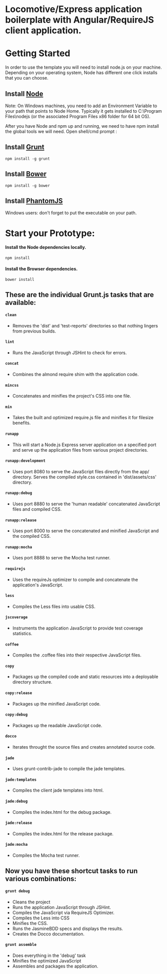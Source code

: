 # Locomotive/Express application boilerplate with Angular/RequireJS client application. #

# Getting Started #

In order to use the template you will need to install node.js on your machine. Depending on your operating system, Node has different one click installs that you can choose. 

## Install [Node](http://nodejs.org/) ##

Note:  On Windows machines, you need to add an Environment Variable to your path that points to Node Home.  Typically it gets installed to C:\Program Files\nodejs (or the associated Program Files x86 folder for 64 bit OS). 

After you have Node and npm up and running, we need to have npm install the global tools we will need. Open shell/cmd prompt :

## Install [Grunt](https://github.com/cowboy/grunt) ##
`npm install -g grunt` 

## Install [Bower](http://twitter.github.com/bower/) ##
`npm install -g bower`

## Install [PhantomJS](http://phantomjs.org/download.html) ##

Windows users: don't forget to put the executable on your path.

# Start your Prototype: #

#### Install the Node dependencies locally. ####
`npm install`

#### Install the Browser dependencies. ####
`bower install`

## These are the individual Grunt.js tasks that are available: ##

#### `clean` ####
* Removes the 'dist' and 'test-reports' directories so that nothing lingers from previous builds.

#### `lint` ####
* Runs the JavaScript through JSHint to check for errors.

#### `concat` ####
* Combines the almond require shim with the application code. 

#### `mincss` ####
* Concatenates and minifies the project's CSS into one file.

#### `min` ####
* Takes the built and optimized require.js file and minifies it for filesize benefits.

#### `runapp` ####
* This will start a Node.js Express server application on a specified port and serve up the application files from various project directories. 

#### `runapp:development` ####
* Uses port 8080 to serve the JavaScript files directly from the app/ directory. Serves the compiled style.css contained in 'dist/assets/css' directory.

#### `runapp:debug` ####
* Uses port 8880 to serve the 'human readable' concatenated JavaScript files and compiled CSS. 

#### `runapp:release` ####
* Uses port 8000 to serve the concatenated and minified JavaScript and the compiled CSS. 

#### `runapp:mocha` ####
* Uses port 8888 to serve the Mocha test runner.

#### `requirejs` ####
* Uses the requireJs optimizer to compile and concatenate the application's JavaScript.

#### `less` ####
* Compiles the Less files into usable CSS. 

#### `jscoverage` ####
* Instruments the application JavaScript to provide test coverage statistics.

#### `coffee` ####
* Compiles the .coffee files into their respective JavaScript files.

#### `copy` ####
* Packages up the compiled code and static resources into a deployable directory structure. 

#### `copy:release` ####
* Packages up the minified JavaScript code.

#### `copy:debug` ####
* Packages up the readable JavaScript code. 

#### `docco` ####
* Iterates throught the source files and creates annotated source code. 

#### `jade` ####
* Uses grunt-contrib-jade to compile the jade templates. 

#### `jade:templates` ####
* Compiles the client jade templates into html. 

#### `jade:debug` ####
* Compiles the index.html for the debug package.

#### `jade:release` ####
* Compiles the index.html for the release package.

#### `jade:mocha` ####
* Compiles the Mocha test runner.

## Now you have these shortcut tasks to run various combinations: ##

#### `grunt debug` ####
* Cleans the project 
* Runs the application JavaScript through JSHint.
* Compiles the JavaScript via RequireJS Optimizer.
* Compiles the Less into CSS
* Minifies the CSS.
* Runs the JasmineBDD specs and displays the results.
* Creates the Docco documentation.

#### `grunt assemble` ####
* Does everything in the 'debug' task
* Minifies the optimized JavaScript
* Assembles and packages the application.
